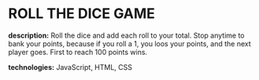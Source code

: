 
# ROLL THE DICE GAME

**description:** Roll the dice and add each roll to your total. Stop anytime to bank your points, because if you roll a 1, you loos your points, and the next player goes. First to reach 100 points wins.

**technologies:** JavaScript, HTML, CSS
